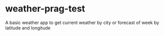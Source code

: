 # weather-prag-test
A basic weather app to get current weather by city or  forecast of week by latitude and longitude 
